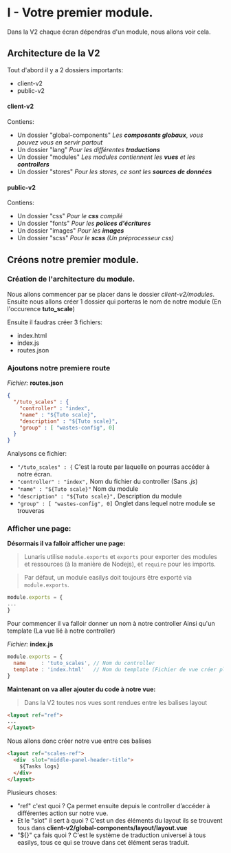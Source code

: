 # I - Votre premier module.

Dans la V2 chaque écran dépendras d'un module, nous allons voir cela.

## Architecture de la V2

Tout d'abord il y a 2 dossiers importants:
* client-v2
* public-v2

#### client-v2

Contiens:
* Un dossier "global-components" *Les* ***composants globaux***, *vous pouvez vous en servir partout*
* Un dossier "lang" *Pour les différentes* ***traductions***
* Un dossier "modules" *Les modules contiennent les* ***vues*** *et les* ***controllers***
* Un dossier "stores" *Pour les stores, ce sont les* ***sources de données***

#### public-v2

Contiens: 
* Un dossier "css" *Pour le* ***css*** *compilé*
* Un dossier "fonts" *Pour les* ***polices d'écritures***
* Un dossier "images" *Pour les* ***images***
* Un dossier "scss" *Pour le* ***scss*** *(Un préprocesseur css)*
 
## Créons notre premier module.

### Création de l'architecture du module.

Nous allons commencer par se placer dans le dossier *client-v2/modules*. Ensuite nous allons créer 1 dossier qui porteras le nom de notre module (En l'occurence **tuto_scale**)

Ensuite il faudras créer 3 fichiers:

* index.html
* index.js
* routes.json

### Ajoutons notre premiere route

*Fichier:* **routes.json**
```json
{
  "/tuto_scales" : {
    "controller" : "index",
    "name" : "${Tuto scale}",
    "description" : "${Tuto scale}",
    "group" : [ "wastes-config", 0]
  }
}
```
Analysons ce fichier: 


* `"/tuto_scales" : {`
  C'est la route par laquelle on pourras accéder à notre écran. 
* `"controller" : "index",` 
  Nom du fichier du controller (Sans *.js*)
* `"name" : "${Tuto scale}"`
  Nom du module
* `"description" : "${Tuto scale}",`
  Description du module
* `"group" : [ "wastes-config", 0]`
  Onglet dans lequel notre module se trouveras

### Afficher une page: 

**Désormais il va falloir afficher une page:**

> Lunaris utilise `module.exports` et `exports` pour exporter des modules et ressources (à la manière de Nodejs), et `require` pour les imports.

> Par défaut, un module easilys doit toujours être exporté via `module.exports`.

```js
module.exports = {
...
}
```

Pour commencer il va falloir donner un nom à notre controller
Ainsi qu'un template (La vue lié à notre controller)

*Fichier:* **index.js** 
```js
module.exports = {
  name     : 'tuto_scales', // Nom du controller
  template : 'index.html'   // Nom du template (Fichier de vue créer plus tôt)
}
```

**Maintenant on va aller ajouter du code à notre vue:**

> Dans la V2 toutes nos vues sont rendues entre les balises layout

```html
<layout ref="ref">
...
</layout>
```

Nous allons donc créer notre vue entre ces balises
```html
<layout ref="scales-ref">
  <div  slot="middle-panel-header-title">
    ${Tasks logs}
  </div>
</layout>
```

Plusieurs choses:
* "ref" c'est quoi ?
  Ça permet ensuite depuis le controller d’accéder à différentes action sur notre vue.
* Et le "slot" il sert à quoi ?
  C'est un des éléments du layout ils se trouvent tous dans **client-v2/global-components/layout/layout.vue**
* "${}" ça fais quoi ?
  C'est le système de traduction universel à tous easilys, tous ce qui se trouve dans cet élément seras traduit.